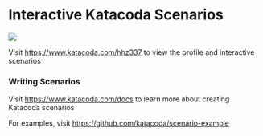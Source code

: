 # Interactive Katacoda Scenarios

[![](http://shields.katacoda.com/katacoda/hhz337/count.svg)](https://www.katacoda.com/hhz337 "Get your profile on Katacoda.com")

Visit https://www.katacoda.com/hhz337 to view the profile and interactive scenarios

### Writing Scenarios
Visit https://www.katacoda.com/docs to learn more about creating Katacoda scenarios

For examples, visit https://github.com/katacoda/scenario-example
